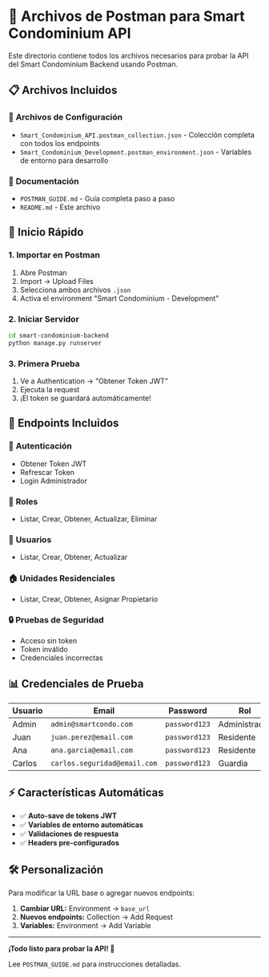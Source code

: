 # 📁 Archivos de Postman para Smart Condominium API

Este directorio contiene todos los archivos necesarios para probar la API del Smart Condominium Backend usando Postman.

## 📋 Archivos Incluidos

### 🔧 **Archivos de Configuración**
- `Smart_Condominium_API.postman_collection.json` - Colección completa con todos los endpoints
- `Smart_Condominium_Development.postman_environment.json` - Variables de entorno para desarrollo

### 📖 **Documentación**
- `POSTMAN_GUIDE.md` - Guía completa paso a paso
- `README.md` - Este archivo

## 🚀 Inicio Rápido

### **1. Importar en Postman**
1. Abre Postman
2. Import → Upload Files
3. Selecciona ambos archivos `.json`
4. Activa el environment "Smart Condominium - Development"

### **2. Iniciar Servidor**
```bash
cd smart-condominium-backend
python manage.py runserver
```

### **3. Primera Prueba**
1. Ve a Authentication → "Obtener Token JWT"
2. Ejecuta la request
3. ¡El token se guardará automáticamente!

## 🎯 Endpoints Incluidos

### 🔐 **Autenticación**
- Obtener Token JWT
- Refrescar Token  
- Login Administrador

### 👥 **Roles**
- Listar, Crear, Obtener, Actualizar, Eliminar

### 👤 **Usuarios**
- Listar, Crear, Obtener, Actualizar

### 🏠 **Unidades Residenciales**
- Listar, Crear, Obtener, Asignar Propietario

### 🔒 **Pruebas de Seguridad**
- Acceso sin token
- Token inválido
- Credenciales incorrectas

## 📊 Credenciales de Prueba

| Usuario | Email | Password | Rol |
|---------|-------|----------|-----|
| Admin | `admin@smartcondo.com` | `password123` | Administrador |
| Juan | `juan.perez@email.com` | `password123` | Residente |
| Ana | `ana.garcia@email.com` | `password123` | Residente |
| Carlos | `carlos.seguridad@email.com` | `password123` | Guardia |

## ⚡ Características Automáticas

- ✅ **Auto-save de tokens JWT**
- ✅ **Variables de entorno automáticas**
- ✅ **Validaciones de respuesta**
- ✅ **Headers pre-configurados**

## 🛠️ Personalización

Para modificar la URL base o agregar nuevos endpoints:

1. **Cambiar URL:** Environment → `base_url`
2. **Nuevos endpoints:** Collection → Add Request
3. **Variables:** Environment → Add Variable

---

**¡Todo listo para probar la API! 🎉**

Lee `POSTMAN_GUIDE.md` para instrucciones detalladas.
